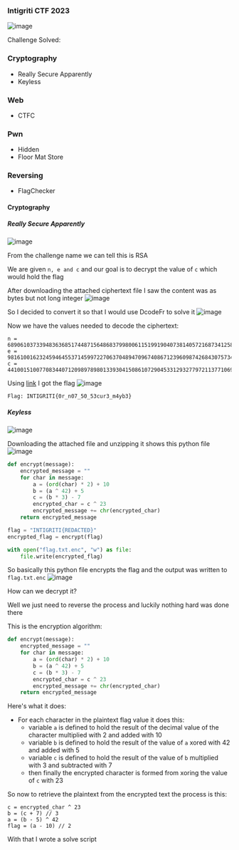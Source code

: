 <h3> Intigriti CTF 2023 </h3>

![image](https://github.com/h4ckyou/h4ckyou.github.io/assets/127159644/8b17fe9f-67ac-4be7-8ad3-e96f14932f99)

Challenge Solved:

### Cryptography
-  Really Secure Apparently
-  Keyless

### Web
- CTFC

### Pwn
- Hidden
- Floor Mat Store

### Reversing
- FlagChecker


#### Cryptography

##### Really Secure Apparently
![image](https://github.com/h4ckyou/h4ckyou.github.io/assets/127159644/f181b03b-f0d3-4cc6-8493-885cdf35c0a4)

From the challenge name we can tell this is RSA 

We are given `n, e and c` and our goal is to decrypt the value of `c` which would hold the flag

After downloading the attached ciphertext file I saw the content was as bytes but not long integer
![image](https://github.com/h4ckyou/h4ckyou.github.io/assets/127159644/76b6219d-abe4-455a-a712-f6094cd58fad)

So I decided to convert it so that I would use DcodeFr to solve it
![image](https://github.com/h4ckyou/h4ckyou.github.io/assets/127159644/bf4ee23b-4998-41dc-8ae9-4eb8a1c4c040)

Now we have the values needed to decode the ciphertext:

```
n = 689061037339483636851744871564868379980061151991904073814057216873412583484720768694905841053416938972235588548525570270575285633894975913717130070544407480547826227398039831409929129742007101671851757453656032161443946817685708282221883187089692065998793742064551244403369599965441075497085384181772038720949
e = 98161001623245946455371459972270637048947096740867123960987426843075734419854169415217693040603943985614577854750928453684840929755254248201161248375350238628917413291201125030514500977409961838501076015838508082749034318410808298025858181711613372870289482890074072555265382600388541381732534018133370862587
c = 441001510077083440712098978980133930415086107290453312932779721137710693129669898774537962879522006041519477907847531444975796042514212299155087533072902229706427765901890350700252954929903001909850453303487994374982644931473474420223319182460327997419996588889034403777436157228265528747769729921745312710652
```

Using [link](https://www.dcode.fr/chiffre-rsa) I got the flag
![image](https://github.com/h4ckyou/h4ckyou.github.io/assets/127159644/218f4606-5060-42e6-92ea-cf7f0c744ad8)

```
Flag: INTIGRITI{0r_n07_50_53cur3_m4yb3}
```

##### Keyless
![image](https://github.com/h4ckyou/h4ckyou.github.io/assets/127159644/fb3ac212-2408-4e63-aa14-b2dae187cd8b)

Downloading the attached file and unzipping it shows this python file
![image](https://github.com/h4ckyou/h4ckyou.github.io/assets/127159644/37117060-02d9-4b06-b6c1-e9ba5d8a164b)

```python
def encrypt(message):
    encrypted_message = ""
    for char in message:
        a = (ord(char) * 2) + 10
        b = (a ^ 42) + 5
        c = (b * 3) - 7
        encrypted_char = c ^ 23
        encrypted_message += chr(encrypted_char)
    return encrypted_message

flag = "INTIGRITI{REDACTED}"
encrypted_flag = encrypt(flag)

with open("flag.txt.enc", "w") as file:
    file.write(encrypted_flag)
```

So basically this python file encrypts the flag and the output was written to `flag.txt.enc`
![image](https://github.com/h4ckyou/h4ckyou.github.io/assets/127159644/c90681e2-9466-4bb1-b3bd-28a1b48f3271)

How can we decrypt it?

Well we just need to reverse the process and luckily nothing hard was done there

This is the encryption algorithm:

```python
def encrypt(message):
    encrypted_message = ""
    for char in message:
        a = (ord(char) * 2) + 10
        b = (a ^ 42) + 5
        c = (b * 3) - 7
        encrypted_char = c ^ 23
        encrypted_message += chr(encrypted_char)
    return encrypted_message
```

Here's what it does:
- For each character in the plaintext flag value it does this:
    - variable `a` is defined to hold the result of the decimal value of the character multiplied with 2 and added with 10
    - variable `b` is defined to hold the result of the value of `a` xored with 42 and added with 5
    - variable `c` is defined to hold the result of the value of `b` multiplied with 3 and subtracted with 7
    - then finally the encrypted character is formed from xoring the value of `c` with 23

So now to retrieve the plaintext from the encrypted text the process is this:

```
c = encrypted_char ^ 23
b = (c + 7) // 3
a = (b - 5) ^ 42
flag = (a - 10) // 2
```

With that I wrote a solve script




























